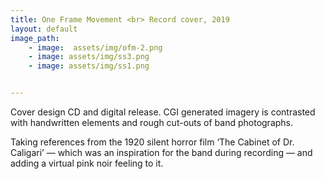 ```yaml
---
title: One Frame Movement <br> Record cover, 2019
layout: default
image_path: 
    - image:  assets/img/ofm-2.png
    - image: assets/img/ss3.png
    - image: assets/img/ss1.png


---
```


Cover design CD and digital release. CGI generated imagery is contrasted with handwritten elements and rough cut-outs of band photographs.

Taking references from the 1920 silent horror film ‘The Cabinet of Dr. Caligari’ — which was an inspiration for the band during recording — and adding a virtual pink noir feeling to it.